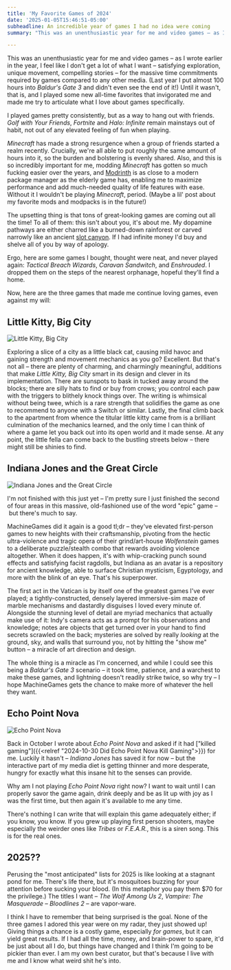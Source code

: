 ```yaml
---
title: 'My Favorite Games of 2024'
date: '2025-01-05T15:46:51-05:00'
subheadline: An incredible year of games I had no idea were coming
summary: "This was an unenthusiastic year for me and video games – as I wrote earlier in the year, I feel like I don't get a lot of what I want – satisfying exploration, unique movement, compelling stories – for the massive time commitments required by games compared to any other media. (Last year I put almost 100 hours into *Baldur's Gate 3* and didn't even see the end of it!) Until it wasn't, that is, and I played some new all-time favorites that invigorated me and made me try to articulate what I love about games specifically."

---
```


This was an unenthusiastic year for me and video games – as I wrote earlier in the year, I feel like I don't get a lot of what I want – satisfying exploration, unique movement, compelling stories – for the massive time commitments required by games compared to any other media. (Last year I put almost 100 hours into *Baldur's Gate 3* and didn't even see the end of it!) Until it wasn't, that is, and I played some new all-time favorites that invigorated me and made me try to articulate what I love about games specifically.

I played games pretty consistently, but as a way to hang out with friends. *Golf with Your Friends*, *Fortnite* and *Halo: Infinite* remain mainstays out of habit, not out of any elevated feeling of fun when playing.

*Minecraft* has made a strong resurgence when a group of friends started a realm recently. Crucially, we're all able to put roughly the same amount of hours into it, so the burden and bolstering is evenly shared. Also, and this is so incredibly important for me, modding *Minecraft* has gotten so much fucking easier over the years, and [Modrinth](https://modrinth.com/) is as close to a modern package manager as the elderly game has, enabling me to maximize performance and add much-needed quality of life features with ease. Without it I wouldn't be playing *Minecraft*, period. (Maybe a lil' post about my favorite mods and modpacks is in the future!)

The upsetting thing is that tons of great-looking games are coming out all the time! To all of them: this isn't about you, it's about me. My dopamine pathways are either charred like a burned-down rainforest or carved narrowly like an ancient [slot canyon](https://stories.strava.com/articles/10-of-the-most-beautiful-slot-canyons-in-the-desert-southwest). If I had infinite money I'd buy and shelve all of you by way of apology.

Ergo, here are some games I bought, thought were neat, and never played again: *Tactical Breach Wizards*, *Caravan Sandwitch*, and *Enshrouded*. I dropped them on the steps of the nearest orphanage, hopeful they'll find a home.

Now, here are the three games that made me continue loving games, even against my will:

## Little Kitty, Big City

![Little Kitty, Big City](/images/blog/2024-media-retrospective/little-kitty-big-city-steamuserimages-a.akamaihd.jpg)

Exploring a slice of a city as a little black cat, causing mild havoc and gaining strength and movement mechanics as you go? Excellent. But that's not all – there are plenty of charming, and charmingly meaningful, additions that make *Little Kitty, Big City* smart in its design and clever in its implementation. There are sunspots to bask in tucked away around the blocks; there are silly hats to find or buy from crows; you control each paw with the triggers to blithely knock things over. The writing is whimsical without being twee, which is a rare strength that solidifies the game as one to recommend to anyone with a Switch or similar. Lastly, the final climb back to the apartment from whence the titular little kitty came from is a brilliant culmination of the mechanics learned, and the only time I can think of where a game let you back out into its open world and it made sense. At any point, the little fella can come back to the bustling streets below – there might still be shinies to find.

## Indiana Jones and the Great Circle

![Indiana Jones and the Great Circle](/images/blog/2024-media-retrospective/indiana-jones-steamuserimages-a.akamaihd.jpg)

I'm not finished with this just yet – I'm pretty sure I just finished the second of four areas in this massive, old-fashioned use of the word "epic" game – but there's much to say.

MachineGames did it again is a good tl;dr – they've elevated first-person games to new heights with their craftsmanship, pivoting from the hectic ultra-violence and tragic opera of their grind/art-house *Wolfenstein* games to a deliberate puzzle/stealth combo that rewards avoiding violence altogether. When it does happen, it's with whip-cracking punch sound effects and satisfying facist ragdolls, but Indiana as an avatar is a repository for ancient knowledge, able to surface Christian mysticism, Egyptology, and more with the blink of an eye. That's his superpower.

The first act in the Vatican is by itself one of the greatest games I've ever played; a tightly-constructed, densely layered immersive-sim maze of marble mechanisms and dastardly disguises I loved every minute of. Alongside the stunning level of detail are myriad mechanics that actually make use of it: Indy's camera acts as a prompt for his observations and knowledge; notes are objects that get turned over in your hand to find secrets scrawled on the back; mysteries are solved by really *looking* at the ground, sky, and walls that surround you, not by hitting the "show me" button – a miracle of art direction and design.

The whole thing is a miracle as I'm concerned, and while I could see this being a *Baldur's Gate 3* scenario – it took time, patience, and a warchest to make these games, and lightning doesn't readily strike twice, so why try – I hope MachineGames gets the chance to make more of whatever the hell they want.

## Echo Point Nova

![Echo Point Nova](/images/blog/2024-media-retrospective/echo-point-novasteamuserimages-a.akamaihd.jpg)

Back in October I wrote about *Echo Point Nova* and asked if it had ["killed gaming"]({{<relref "2024-10-30 Did Echo Point Nova Kill Gaming">}}) for me. Luckily it hasn't – *Indiana Jones* has saved it for now – but the interactive part of my media diet is getting thinner and more desperate, hungry for exactly what this insane hit to the senses can provide.

Why am I not playing *Echo Point Nova* right now? I want to wait until I can properly savor the game again, drink deeply and be as lit up with joy as I was the first time, but then again it's available to me any time.

There's nothing I can write that will explain this game adequately either; if you know, you know. If you grew up playing first person shooters, maybe especially the weirder ones like *Tribes* or *F.E.A.R.*, this is a siren song. This is for the real ones.

## 2025??

Perusing the "most anticipated" lists for 2025 is like looking at a stagnant pond for me. There's life there, but it's mosquitoes buzzing for your attention before sucking your blood. (In this metaphor you pay them $70 for the privilege.) The titles I want – *The Wolf Among Us 2*, *Vampire: The Masquerade – Bloodlines 2* – are vapor-ware.

I think I have to remember that being surprised is the goal. None of the three games I adored this year were on my radar, they just showed up! Giving things a chance is a costly game, especially *for games*, but it can yield great results. If I had all the time, money, and brain-power to spare, it'd be just about all I do, but things have changed and I think I'm going to be pickier than ever. I am my own best curator, but that's because I live with me and I know what weird shit he's into.
